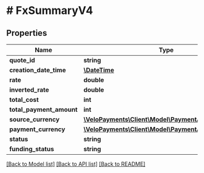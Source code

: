 # # FxSummaryV4

## Properties

Name | Type | Description | Notes
------------ | ------------- | ------------- | -------------
**quote_id** | **string** |  | 
**creation_date_time** | [**\DateTime**](\DateTime.md) |  | 
**rate** | **double** |  | 
**inverted_rate** | **double** |  | 
**total_cost** | **int** |  | 
**total_payment_amount** | **int** |  | 
**source_currency** | [**\VeloPayments\Client\Model\PaymentAuditCurrencyV4**](PaymentAuditCurrencyV4.md) |  | [optional] 
**payment_currency** | [**\VeloPayments\Client\Model\PaymentAuditCurrencyV4**](PaymentAuditCurrencyV4.md) |  | [optional] 
**status** | **string** |  | 
**funding_status** | **string** |  | 

[[Back to Model list]](../../README.md#documentation-for-models) [[Back to API list]](../../README.md#documentation-for-api-endpoints) [[Back to README]](../../README.md)



